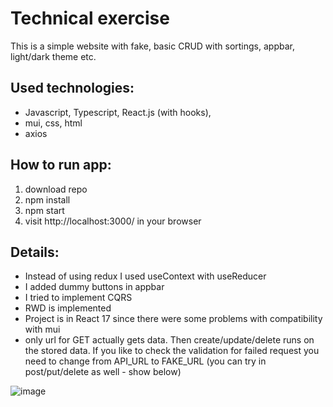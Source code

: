 # Technical exercise

This is a simple website with fake, basic CRUD with sortings, appbar, light/dark theme etc.

## Used technologies:
- Javascript, Typescript, React.js (with hooks), 
- mui, css, html
- axios

## How to run app:
1. download repo
2. npm install
3. npm start
4. visit http://localhost:3000/ in your browser

## Details:
* Instead of using redux I used useContext with useReducer
* I added dummy buttons in appbar
* I tried to implement CQRS
* RWD is implemented
* Project is in React 17 since there were some problems with compatibility with mui
* only url for GET actually gets data. Then create/update/delete runs on the stored data. If you like to check the validation for failed request you need to change from API_URL to FAKE_URL (you can try in post/put/delete as well - show below) 

![image](https://user-images.githubusercontent.com/43199382/217274438-33261ed3-9d6c-464b-ba98-0ef819205c2b.png)
